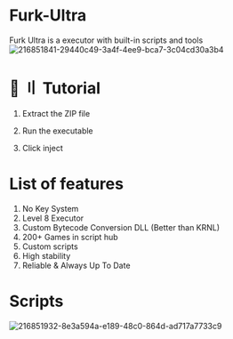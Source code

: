 # Furk-Ultra
Furk Ultra is a executor with built-in scripts and tools
![216851841-29440c49-3a4f-4ee9-bca7-3c04cd30a3b4](https://github.com/SGH-Scripts/Furk-Ultra/assets/50759148/f802890d-7e90-499a-8496-b918c099dfb2)

# 📁 〢 Tutorial
1. Extract the ZIP file

2. Run the executable

3. Click inject

# List of features
1. No Key System
2. Level 8 Executor
3. Custom Bytecode Conversion DLL (Better than KRNL)
4. 200+ Games in script hub
5. Custom scripts
6. High stability
7. Reliable & Always Up To Date
   
# Scripts
![216851932-8e3a594a-e189-48c0-864d-ad717a7733c9](https://github.com/SGH-Scripts/Furk-Ultra/assets/50759148/651d3a5b-110d-4afb-9169-41dcb5c3a0f5)
